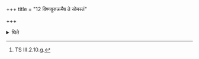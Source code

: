 +++
title = "12 विष्णवुरुक्रमैष ते सोमस्तं"

+++

<details><summary>थिते</summary>

12. With viṣṇavurukramaiṣa te...[^1] the Pratiprasthātr̥ covers the Āditya-pot by means of the Āditya-cup.  

[^1]: TS III.2.10.g.  
</details>
